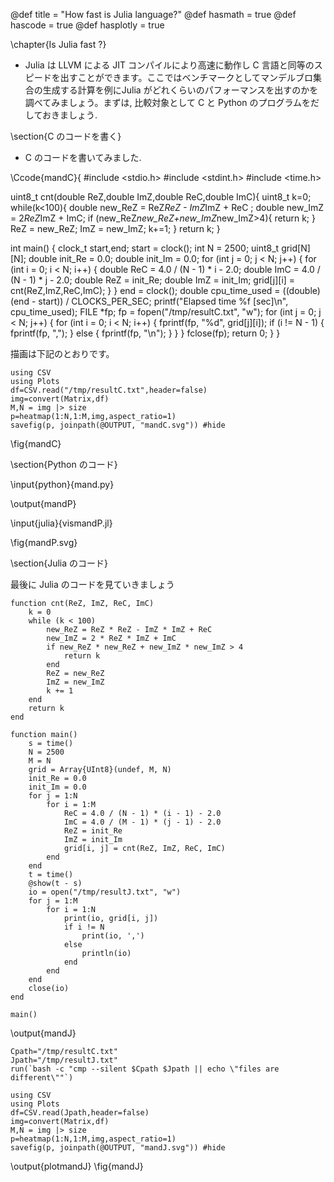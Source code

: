 @def title = "How fast is Julia language?"
@def hasmath = true
@def hascode = true
@def hasplotly = true

\chapter{Is Julia fast ?}

- Julia は LLVM による JIT コンパイルにより高速に動作し C 言語と同等のスピードを出すことができます。ここではベンチマークとしてマンデルブロ集合の生成する計算を例にJulia がどれくらいのパフォーマンスを出すのかを調べてみましょう。まずは, 比較対象として C と Python のプログラムをだしておきましょう.

\section{C のコードを書く}

- C のコードを書いてみました. 

\Ccode{mandC}{
#include <stdio.h>
#include <stdint.h>
#include <time.h>

uint8_t cnt(double ReZ,double ImZ,double ReC,double ImC){
    uint8_t k=0;
    while(k<100){
        double new_ReZ = ReZ*ReZ - ImZ*ImZ + ReC ;
        double new_ImZ = 2*ReZ*ImZ + ImC;
        if (new_ReZ*new_ReZ+new_ImZ*new_ImZ>4){
            return k;
        }
        ReZ = new_ReZ;
        ImZ = new_ImZ;
        k+=1;
    }
    return k;
}


int main()
{
    clock_t start,end;
    start = clock();
    int N = 2500;
    uint8_t grid[N][N];
    double init_Re = 0.0;
    double init_Im = 0.0;
    for (int j = 0; j < N; j++)
    {
        for (int i = 0; i < N; i++)
        {
            double ReC = 4.0 / (N - 1) * i - 2.0;
            double ImC = 4.0 / (N - 1) * j - 2.0;
            double ReZ = init_Re;
            double ImZ = init_Im;
            grid[j][i] = cnt(ReZ,ImZ,ReC,ImC);
        }
    }
    end = clock();
    double cpu_time_used = ((double) (end - start)) / CLOCKS_PER_SEC;
    printf("Elapsed time %f [sec]\n", cpu_time_used);
    FILE *fp;
    fp = fopen("/tmp/resultC.txt", "w");
    for (int j = 0; j < N; j++)
    {
        for (int i = 0; i < N; i++)
        {
            fprintf(fp, "%d", grid[j][i]);
            if (i != N - 1)
            {
                fprintf(fp, ",");
            }
            else
            {
                fprintf(fp, "\n");
            }
        }
    }
    fclose(fp);
    return 0;
}
}


描画は下記のとおりです。


```julia:plotmandC
using CSV
using Plots
df=CSV.read("/tmp/resultC.txt",header=false)
img=convert(Matrix,df)
M,N = img |> size
p=heatmap(1:N,1:M,img,aspect_ratio=1)
savefig(p, joinpath(@OUTPUT, "mandC.svg")) #hide
```

\fig{mandC}

\section{Python のコード}

\input{python}{mand.py}

\output{mandP}

\input{julia}{vismandP.jl}

\fig{mandP.svg}


\section{Julia のコード}

最後に Julia のコードを見ていきましょう

```julia:mandJ
function cnt(ReZ, ImZ, ReC, ImC)
    k = 0
    while (k < 100)
        new_ReZ = ReZ * ReZ - ImZ * ImZ + ReC
        new_ImZ = 2 * ReZ * ImZ + ImC
        if new_ReZ * new_ReZ + new_ImZ * new_ImZ > 4
            return k
        end
        ReZ = new_ReZ
        ImZ = new_ImZ
        k += 1
    end
    return k
end

function main()
    s = time()
    N = 2500
    M = N
    grid = Array{UInt8}(undef, M, N)
    init_Re = 0.0
    init_Im = 0.0
    for j = 1:N
        for i = 1:M
            ReC = 4.0 / (N - 1) * (i - 1) - 2.0
            ImC = 4.0 / (M - 1) * (j - 1) - 2.0
            ReZ = init_Re
            ImZ = init_Im
            grid[i, j] = cnt(ReZ, ImZ, ReC, ImC)
        end
    end
    t = time()
    @show(t - s)
    io = open("/tmp/resultJ.txt", "w")
    for j = 1:M
        for i = 1:N
            print(io, grid[i, j])
            if i != N
                print(io, ',')
            else
                println(io)
            end
        end
    end
    close(io)
end

main()
```

\output{mandJ}

```julia:plotmandJ
Cpath="/tmp/resultC.txt"
Jpath="/tmp/resultJ.txt"
run(`bash -c "cmp --silent $Cpath $Jpath || echo \"files are different\""`)

using CSV
using Plots
df=CSV.read(Jpath,header=false)
img=convert(Matrix,df)
M,N = img |> size
p=heatmap(1:N,1:M,img,aspect_ratio=1)
savefig(p, joinpath(@OUTPUT, "mandJ.svg")) #hide
```

\output{plotmandJ}
\fig{mandJ}
